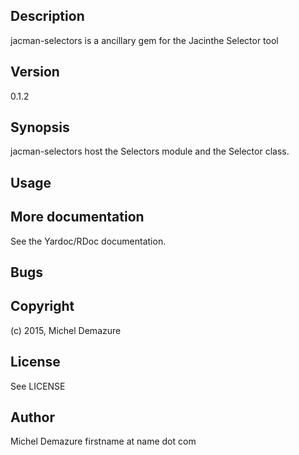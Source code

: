 ## Description
  jacman-selectors is a ancillary gem for the Jacinthe Selector tool

## Version
  0.1.2

## Synopsis
  jacman-selectors host the Selectors module and the Selector class.

## Usage

## More documentation
   See the Yardoc/RDoc documentation.

## Bugs

## Copyright
   (c) 2015, Michel Demazure

## License
   See LICENSE

## Author
   Michel Demazure
   firstname at name dot com
